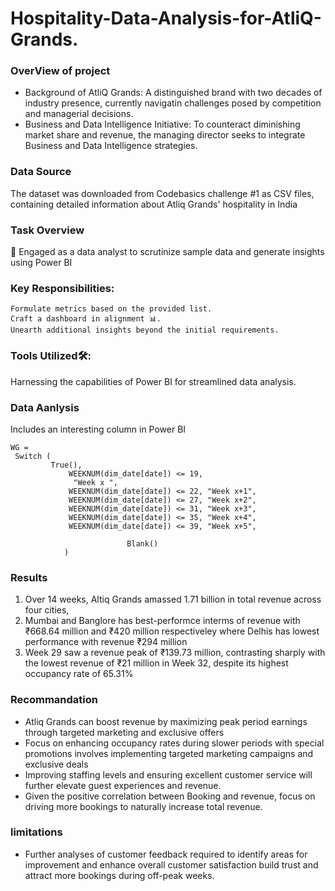 # Hospitality-Data-Analysis-for-AtliQ-Grands.

### OverView of project 
-	Background of AtliQ Grands: A distinguished brand with two decades of industry presence, currently navigatin challenges posed by competition and managerial decisions.
-	Business and Data Intelligence Initiative: To counteract diminishing market share and revenue, the managing director seeks to integrate Business and Data Intelligence strategies.

### Data Source 
The dataset was downloaded from Codebasics challenge #1 as CSV files, containing detailed information about Atliq Grands' hospitality in India

### Task Overview
🎯 Engaged as a data analyst to scrutinize sample data and generate insights using Power BI 

### Key Responsibilities:
 	Formulate metrics based on the provided list.
 	Craft a dashboard in alignment 📊. 
 	Unearth additional insights beyond the initial requirements.
  
  ### Tools Utilized🛠️: 
  Harnessing the capabilities of Power BI for streamlined data analysis.

### Data Aanlysis 
Includes an interesting column in Power BI
```  
WG = 
 Switch (
         True(),
             WEEKNUM(dim_date[date]) <= 19,
              "Week x ",
             WEEKNUM(dim_date[date]) <= 22, "Week x+1",
             WEEKNUM(dim_date[date]) <= 27, "Week x+2",
             WEEKNUM(dim_date[date]) <= 31, "Week x+3",
             WEEKNUM(dim_date[date]) <= 35, "Week x+4",
             WEEKNUM(dim_date[date]) <= 39, "Week x+5",

                          Blank()
            )
```

### Results 
1. Over 14 weeks, Altiq Grands amassed 1.71 billion in total revenue across four cities,
2. Mumbai and Banglore has best-performce interms of revenue with ₹668.64 million and ₹420 million respectiveley where Delhis has lowest performance with revenue ₹294 million 
3. Week 29 saw a revenue peak of ₹139.73 million, contrasting sharply with the lowest revenue of ₹21 million in Week 32, despite its highest occupancy rate of 65.31%

### Recommandation 
 - Atliq Grands can boost revenue by maximizing peak period earnings through targeted marketing and exclusive offers
 - Focus on enhancing occupancy rates during slower periods with special promotions involves implementing targeted marketing campaigns and exclusive deals
 - Improving staffing levels and ensuring excellent customer service will further elevate guest experiences and revenue.
 - Given the positive correlation between Booking and revenue, focus on driving more bookings to naturally increase total revenue.

### limitations 
- Further analyses of customer feedback required to identify areas for improvement and enhance overall customer satisfaction build trust and attract more bookings during off-peak weeks.


